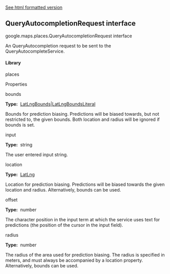 [See html formatted version](https://huasofoundries.github.io/google-maps-documentation/QueryAutocompletionRequest.html)


QueryAutocompletionRequest interface
------------------------------------

google.maps.places.QueryAutocompletionRequest interface

An QueryAutocompletion request to be sent to the QueryAutocompleteService.

#### Library

places

Properties

bounds

**Type:**  [LatLngBounds](https://github.com/amenadiel/google-maps-documentation/blob/master/docs/LatLngBounds.md)|[LatLngBoundsLiteral](https://github.com/amenadiel/google-maps-documentation/blob/master/docs/LatLngBoundsLiteral.md)

Bounds for prediction biasing. Predictions will be biased towards, but not restricted to, the given bounds. Both location and radius will be ignored if bounds is set.

input

**Type:**  string

The user entered input string.

location

**Type:**  [LatLng](https://github.com/amenadiel/google-maps-documentation/blob/master/docs/LatLng.md)

Location for prediction biasing. Predictions will be biased towards the given location and radius. Alternatively, bounds can be used.

offset

**Type:**  number

The character position in the input term at which the service uses text for predictions (the position of the cursor in the input field).

radius

**Type:**  number

The radius of the area used for prediction biasing. The radius is specified in meters, and must always be accompanied by a location property. Alternatively, bounds can be used.